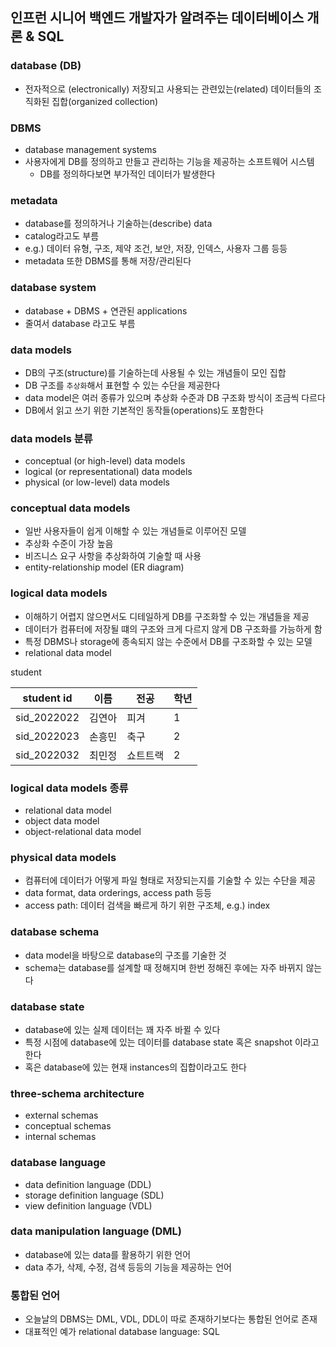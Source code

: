 ## 인프런 시니어 백엔드 개발자가 알려주는 데이터베이스 개론 & SQL


### database (DB)
- 전자적으로 (electronically) 저장되고 사용되는 관련있는(related) 데이터들의 조직화된 집합(organized collection)


### DBMS 
- database management systems
- 사용자에게 DB를 정의하고 만들고 관리하는 기능을 제공하는 소프트웨어 시스템
  - DB를 정의하다보면 부가적인 데이터가 발생한다


### metadata
- database를 정의하거나 기술하는(describe) data
- catalog라고도 부름
- e.g.) 데이터 유형, 구조, 제약 조건, 보안, 저장, 인덱스, 사용자 그룹 등등
- metadata 또한 DBMS를 통해 저장/관리된다


### database system
- database + DBMS + 연관된 applications
- 줄여서 database 라고도 부름


### data models
- DB의 구조(structure)를 기술하는데 사용될 수 있는 개념들이 모인 집합
- DB 구조를 `추상화`해서 표현할 수 있는 수단을 제공한다
- data model은 여러 종류가 있으며 추상화 수준과 DB 구조화 방식이 조금씩 다르다
- DB에서 읽고 쓰기 위한 기본적인 동작들(operations)도 포함한다


### data models 분류
- conceptual (or high-level) data models
- logical (or representational) data models
- physical (or low-level) data models


### conceptual data models
- 일반 사용자들이 쉽게 이해할 수 있는 개념들로 이루어진 모델
- 추상화 수준이 가장 높음
- 비즈니스 요구 사항을 추상화하여 기술할 때 사용
- entity-relationship model (ER diagram)


### logical data models
- 이해하기 어렵지 않으면서도 디테일하게 DB를 구조화할 수 있는 개념들을 제공
- 데이터가 컴퓨터에 저장될 떄의 구조와 크게 다르지 않게 DB 구조화를 가능하게 함
- 특정 DBMS나 storage에 종속되지 않는 수준에서 DB를 구조화할 수 있는 모델
- relational data model

student

| student id | 이름 | 전공 | 학년 |
|---| --- | --- | --- |
|sid_2022022 | 김연아 | 피겨 | 1 |
|sid_2022023 | 손흥민 | 축구 | 2 |
|sid_2022032 | 최민정 | 쇼트트랙 | 2 |


### logical data models 종류
- relational data model
- object data model
- object-relational data model


### physical data models
- 컴퓨터에 데이터가 어떻게 파일 형태로 저장되는지를 기술할 수 있는 수단을 제공
- data format, data orderings, access path 등등
- access path: 데이터 검색을 빠르게 하기 위한 구조체, e.g.) index


### database schema
- data model을 바탕으로 database의 구조를 기술한 것
- schema는 database를 설계할 때 정해지며 한번 정해진 후에는 자주 바뀌지 않는다


### database state
- database에 있는 실제 데이터는 꽤 자주 바뀔 수 있다
- 특정 시점에 database에 있는 데이터를 database state 혹은 snapshot 이라고 한다
- 혹은 database에 있는 현재 instances의 집합이라고도 한다


### three-schema architecture
- external schemas
- conceptual schemas
- internal schemas


### database language
- data definition language (DDL)
- storage definition language (SDL)
- view definition language (VDL)

### data manipulation language (DML)
- database에 있는 data를 활용하기 위한 언어
- data 추가, 삭제, 수정, 검색 등등의 기능을 제공하는 언어

### 통합된 언어
- 오늘날의 DBMS는 DML, VDL, DDL이 따로 존재하기보다는 통합된 언어로 존재
- 대표적인 예가 relational database language: SQL